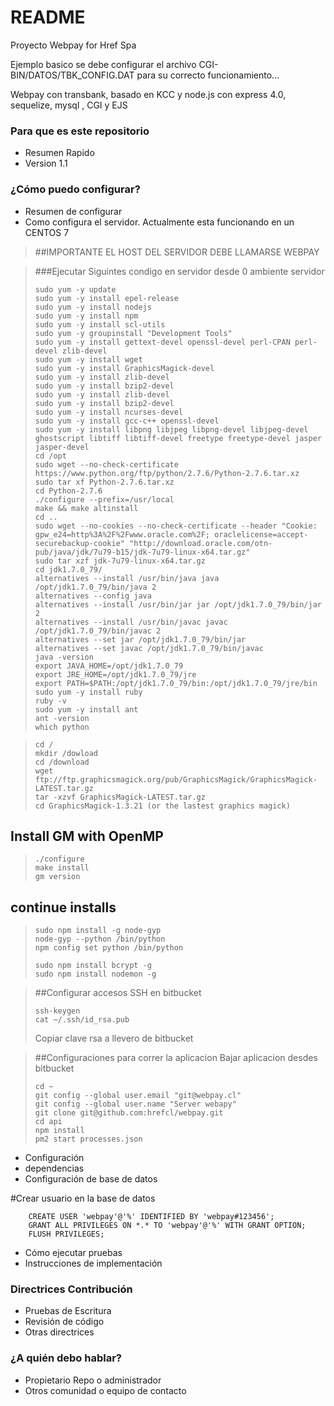 # README #

Proyecto Webpay for Href Spa


Ejemplo basico
se debe configurar el archivo CGI-BIN/DATOS/TBK_CONFIG.DAT
para su correcto funcionamiento...

Webpay con transbank, basado en KCC y node.js con express 4.0, sequelize, mysql , CGI y EJS

### Para que es este repositorio ###

* Resumen Rapido
* Version 1.1


### ¿Cómo puedo configurar? ###

* Resumen de configurar
* Como configura el servidor.
Actualmente esta funcionando en un CENTOS 7

>##IMPORTANTE EL HOST DEL SERVIDOR DEBE LLAMARSE WEBPAY

>###Ejecutar Siguintes condigo en servidor desde 0 ambiente servidor
>     
>     sudo yum -y update
>     sudo yum -y install epel-release
>     sudo yum -y install nodejs
>     sudo yum -y install npm
>     sudo yum -y install scl-utils
>     sudo yum -y groupinstall "Development Tools"
>     sudo yum -y install gettext-devel openssl-devel perl-CPAN perl-devel zlib-devel
>     sudo yum -y install wget
>     sudo yum -y install GraphicsMagick-devel
>     sudo yum -y install zlib-devel
>     sudo yum -y install bzip2-devel
>     sudo yum -y install zlib-devel
>     sudo yum -y install bzip2-devel
>     sudo yum -y install ncurses-devel
>     sudo yum -y install gcc-c++ openssl-devel
>	  sudo yum -y install libpng libjpeg libpng-devel libjpeg-devel ghostscript libtiff libtiff-devel freetype freetype-devel jasper jasper-devel
>     cd /opt
>     sudo wget --no-check-certificate https://www.python.org/ftp/python/2.7.6/Python-2.7.6.tar.xz
>     sudo tar xf Python-2.7.6.tar.xz
>     cd Python-2.7.6
>     ./configure --prefix=/usr/local
>     make && make altinstall
>     cd ..
>     sudo wget --no-cookies --no-check-certificate --header "Cookie: gpw_e24=http%3A%2F%2Fwww.oracle.com%2F; oraclelicense=accept-securebackup-cookie" "http://download.oracle.com/otn-pub/java/jdk/7u79-b15/jdk-7u79-linux-x64.tar.gz"
>     sudo tar xzf jdk-7u79-linux-x64.tar.gz
>     cd jdk1.7.0_79/
>     alternatives --install /usr/bin/java java /opt/jdk1.7.0_79/bin/java 2
>     alternatives --config java
>     alternatives --install /usr/bin/jar jar /opt/jdk1.7.0_79/bin/jar 2
>     alternatives --install /usr/bin/javac javac /opt/jdk1.7.0_79/bin/javac 2
>     alternatives --set jar /opt/jdk1.7.0_79/bin/jar
>     alternatives --set javac /opt/jdk1.7.0_79/bin/javac
>     java -version
>     export JAVA_HOME=/opt/jdk1.7.0_79
>     export JRE_HOME=/opt/jdk1.7.0_79/jre
>     export PATH=$PATH:/opt/jdk1.7.0_79/bin:/opt/jdk1.7.0_79/jre/bin
>     sudo yum -y install ruby
>     ruby -v
>     sudo yum -y install ant
>     ant -version
>     which python




>     cd /
>     mkdir /dowload
>     cd /download
>     wget ftp://ftp.graphicsmagick.org/pub/GraphicsMagick/GraphicsMagick-LATEST.tar.gz
>     tar -xzvf GraphicsMagick-LATEST.tar.gz
>     cd GraphicsMagick-1.3.21 (or the lastest graphics magick)


## Install GM with OpenMP
>     ./configure
>     make install
>     gm version

## continue installs

>     sudo npm install -g node-gyp
>     node-gyp --python /bin/python
>     npm config set python /bin/python
>     
>     sudo npm install bcrypt -g
>     sudo npm install nodemon -g
>         
>

>##Configurar accesos SSH en bitbucket
>     
>     ssh-keygen
>     cat ~/.ssh/id_rsa.pub
>     
> Copiar clave rsa a llevero de bitbucket


>##Configuraciones para correr la aplicacion
>Bajar aplicacion desdes bitbucket 
> 
>     cd ~  
>     git config --global user.email "git@webpay.cl"
>     git config --global user.name "Server webapy"
>     git clone git@github.com:hrefcl/webpay.git
>     cd api
>     npm install
>     pm2 start processes.json
>     


* Configuración
* dependencias
* Configuración de base de datos

#Crear usuario en la base de datos

        CREATE USER 'webpay'@'%' IDENTIFIED BY 'webpay#123456';
        GRANT ALL PRIVILEGES ON *.* TO 'webpay'@'%' WITH GRANT OPTION;
        FLUSH PRIVILEGES;


* Cómo ejecutar pruebas
* Instrucciones de implementación

### Directrices Contribución ###

* Pruebas de Escritura
* Revisión de código
* Otras directrices

### ¿A quién debo hablar? ###

* Propietario Repo o administrador
* Otros comunidad o equipo de contacto



